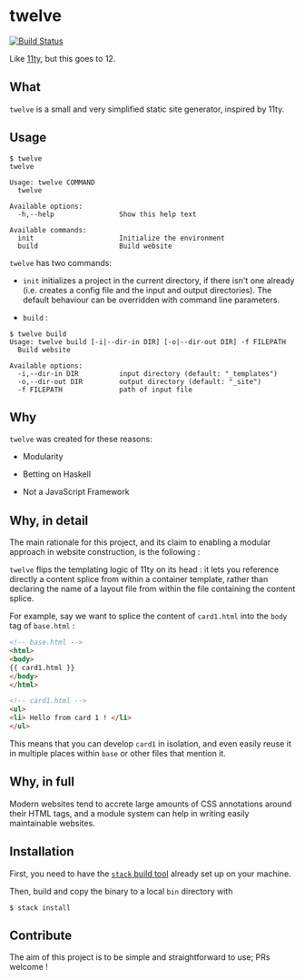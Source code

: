 # twelve

[![Build Status](https://travis-ci.org/ocramz/twelve.png)](https://travis-ci.org/ocramz/twelve)

Like [11ty](https://www.11ty.dev/), but this goes to 12.

## What

`twelve` is a small and very simplified static site generator, inspired by 11ty.


## Usage

```
$ twelve
twelve

Usage: twelve COMMAND
  twelve

Available options:
  -h,--help                Show this help text

Available commands:
  init                     Initialize the environment
  build                    Build website
```

`twelve` has two commands: 

* `init` initializes a project in the current directory, if there isn't one already (i.e. creates a config file and the input and output directories). The default behaviour can be overridden with command line parameters.

* `build` :

```
$ twelve build
Usage: twelve build [-i|--dir-in DIR] [-o|--dir-out DIR] -f FILEPATH
  Build website

Available options:
  -i,--dir-in DIR          input directory (default: "_templates")
  -o,--dir-out DIR         output directory (default: "_site")
  -f FILEPATH              path of input file
```

## Why

`twelve` was created for these reasons:

* Modularity
    
* Betting on Haskell
    
* Not a JavaScript Framework

## Why, in detail

The main rationale for this project, and its claim to enabling a modular approach in website construction, is the following :

`twelve` flips the templating logic of 11ty on its head : it lets you reference directly a content splice from within a container template, rather than declaring the name of a layout file from within the file containing the content splice.

For example, say we want to splice the content of `card1.html` into the `body` tag of `base.html` :

```html
<!-- base.html -->
<html>
<body>
{{ card1.html }}
</body>
</html>
```

```html
<!-- card1.html -->
<ul>
<li> Hello from card 1 ! </li>
</ul>
```

This means that you can develop `card1` in isolation, and even easily reuse it in multiple places within `base` or other files that mention it.

## Why, in full

Modern websites tend to accrete large amounts of CSS annotations around their HTML tags, and a module system can help in writing easily maintainable websites.

## Installation

First, you need to have the [`stack` build tool](https://haskellstack.org) already set up on your machine.

Then, build and copy the binary to a local `bin` directory with

    $ stack install
    
## Contribute

The aim of this project is to be simple and straightforward to use; PRs welcome ! 
